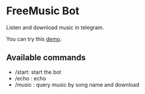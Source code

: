 # FreeMusic Bot

Listen and download music in telegram.

You can try this [demo](https://t.me/leer_freemusic_bot).

## Available commands

- /start: start the bot
- /echo <message>: echo
- /music <query>: query music by song name and download
